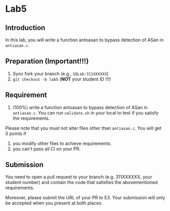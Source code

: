 # Lab5

## Introduction

In this lab, you will write a function antoasan to bypass detection of ASan in `antiasan.c`.

## Preparation (Important!!!)

1. Sync fork your branch (e.g., `SQLab:311XXXXXX`)
2. `git checkout -b lab5` (**NOT** your student ID !!!)

## Requirement

1. (100%) write a function antoasan to bypass detection of ASan in `antiasan.c`.
You can run `validate.sh` in your local to test if you satisfy the requirements.

Please note that you must not alter files other than `antiasan.c`. You will get 0 points if

1. you modify other files to achieve requirements.
2. you can't pass all CI on your PR.

## Submission

You need to open a pull request to your branch (e.g. 311XXXXXX, your student number) and contain the code that satisfies the abovementioned requirements.

Moreover, please submit the URL of your PR to E3. Your submission will only be accepted when you present at both places.
